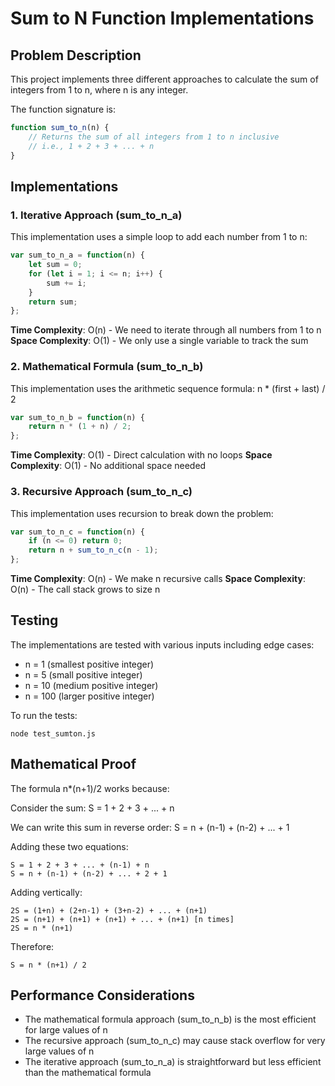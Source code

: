 # Sum to N Function Implementations

## Problem Description

This project implements three different approaches to calculate the sum of integers from 1 to n, where n is any integer.

The function signature is:
```javascript
function sum_to_n(n) {
    // Returns the sum of all integers from 1 to n inclusive
    // i.e., 1 + 2 + 3 + ... + n
}
```

## Implementations

### 1. Iterative Approach (sum_to_n_a)

This implementation uses a simple loop to add each number from 1 to n:

```javascript
var sum_to_n_a = function(n) {
    let sum = 0;
    for (let i = 1; i <= n; i++) {
        sum += i;
    }
    return sum;
};
```

**Time Complexity**: O(n) - We need to iterate through all numbers from 1 to n
**Space Complexity**: O(1) - We only use a single variable to track the sum

### 2. Mathematical Formula (sum_to_n_b)

This implementation uses the arithmetic sequence formula: n * (first + last) / 2

```javascript
var sum_to_n_b = function(n) {
    return n * (1 + n) / 2;
};
```

**Time Complexity**: O(1) - Direct calculation with no loops
**Space Complexity**: O(1) - No additional space needed

### 3. Recursive Approach (sum_to_n_c)

This implementation uses recursion to break down the problem:

```javascript
var sum_to_n_c = function(n) {
    if (n <= 0) return 0;
    return n + sum_to_n_c(n - 1);
};
```

**Time Complexity**: O(n) - We make n recursive calls
**Space Complexity**: O(n) - The call stack grows to size n

## Testing

The implementations are tested with various inputs including edge cases:

- n = 1 (smallest positive integer)
- n = 5 (small positive integer)
- n = 10 (medium positive integer)
- n = 100 (larger positive integer)

To run the tests:

```
node test_sumton.js
```

## Mathematical Proof

The formula n*(n+1)/2 works because:

Consider the sum: S = 1 + 2 + 3 + ... + n

We can write this sum in reverse order: S = n + (n-1) + (n-2) + ... + 1

Adding these two equations:
```
S = 1 + 2 + 3 + ... + (n-1) + n
S = n + (n-1) + (n-2) + ... + 2 + 1
```

Adding vertically:
```
2S = (1+n) + (2+n-1) + (3+n-2) + ... + (n+1)
2S = (n+1) + (n+1) + (n+1) + ... + (n+1) [n times]
2S = n * (n+1)
```

Therefore:
```
S = n * (n+1) / 2
```

## Performance Considerations

- The mathematical formula approach (sum_to_n_b) is the most efficient for large values of n
- The recursive approach (sum_to_n_c) may cause stack overflow for very large values of n
- The iterative approach (sum_to_n_a) is straightforward but less efficient than the mathematical formula